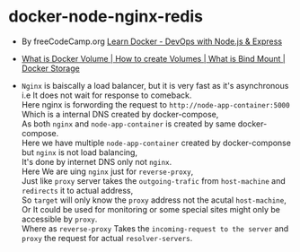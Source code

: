# docker-node-nginx-redis

- By freeCodeCamp.org [Learn Docker - DevOps with Node.js & Express](https://youtu.be/9zUHg7xjIqQ)
- [What is Docker Volume | How to create Volumes | What is Bind Mount | Docker Storage](https://youtu.be/VOK06Q4QqvE)

- `Nginx` is baiscally a load balancer, but it is very fast as it's asynchronous i.e It does not wait for response to comeback. <br>
  Here nginx is forwording the request to `http://node-app-container:5000` <br> 
  Which is a internal DNS created by docker-compose, <br> 
  As both `nginx` and `node-app-container` is created by same docker-compose. <br>
  Here we have multiple `node-app-container` created by docker-componse but `nginx` is not load balancing, <br>
  It's done by internet DNS only not `nginx`. <br>
  Here We are uing `nginx` just for `reverse-proxy`, <br>
  Just like `proxy` server takes the `outgoing-trafic` from `host-machine` and `redirects` it to actual address, <br>
  So `target` will only know the `proxy` address not the acutal `host-machine`, Or It could be used for monitoring or some special sites might only be accessible by `proxy`. <br>
  Where as `reverse-proxy` Takes the `incoming-request to the server` and `proxy` the request for actual `resolver-servers`. <br>
